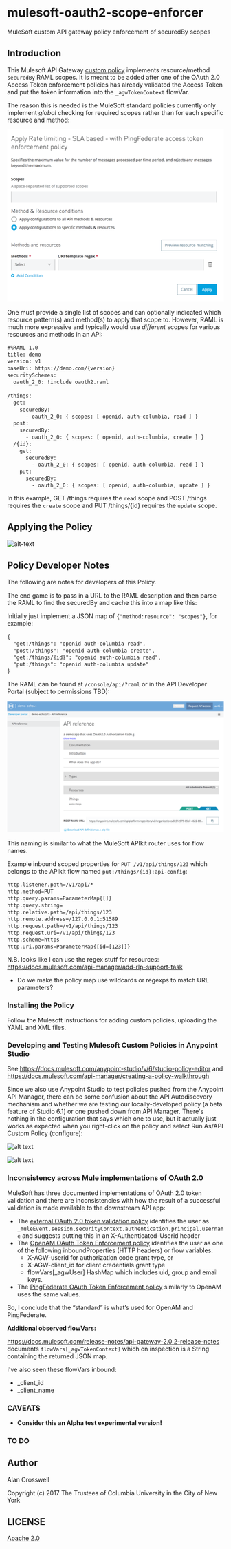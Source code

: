 # mulesoft-oauth2-scope-enforcer
MuleSoft custom API gateway policy enforcement of securedBy scopes

## Introduction
This Mulesoft API Gateway [custom policy](https://docs.mulesoft.com/api-manager/applying-custom-policies)
implements resource/method `securedBy` RAML scopes. It is meant to be added after one of the OAuth 2.0
Access Token enforcement policies has already validated the Access Token and put the token information into
the `_agwTokenContext` flowVar.

The reason this is needed is the MuleSoft standard policies currently only implement _global_ checking for
required scopes rather than for each specific resource and method:

![alt-text](global-scope-enforcement.png "screen shot of example of global scope enforcement policy")

One must provide a single list of scopes and can optionally indicated which resource pattern(s) and
method(s) to apply that scope to. However, RAML is much more expressive and typically would use
_different_ scopes for various resources and methods in an API:

```
#%RAML 1.0
title: demo
version: v1
baseUri: https://demo.com/{version}
securitySchemes: 
  oauth_2_0: !include oauth2.raml

/things:
  get:
    securedBy:
      - oauth_2_0: { scopes: [ openid, auth-columbia, read ] }
  post:
    securedBy:
      - oauth_2_0: { scopes: [ openid, auth-columbia, create ] }
  /{id}:
	get:
	  securedBy:
		- oauth_2_0: { scopes: [ openid, auth-columbia, read ] }
	put:
	  securedBy:
		- oauth_2_0: { scopes: [ openid, auth-columbia, update ] }
```

In this example, GET /things requires the `read` scope and POST /things requires the `create` scope and
PUT /things/{id} requires the `update` scope.

## Applying the Policy

![alt-text](applied-policy.png "screen shot of example policy being applied")

## Policy Developer Notes
The following are notes for developers of this Policy.

The end game is to pass in a URL to the RAML description and then parse the RAML to find the securedBy
and cache this into a map like this:

Initially just implement a JSON map of `{"method:resource": "scopes"}`, for example:

```
{
  "get:/things": "openid auth-columbia read",
  "post:/things": "openid auth-columbia create",
  "get:/things/{id}": "openid auth-columbia read",
  "put:/things": "openid auth-columbia update"
}
```

The RAML can be found at `/console/api/?raml` or in the API Developer Portal (subject to permissions
TBD):

![alt-text](developer-portal.raml.png "screen shot of developer portal showing ROOT RAML URL")


This naming is similar to what the MuleSoft APIkit router uses for flow names.

Example inbound scoped properties for `PUT /v1/api/things/123` which belongs to the APIkit flow named
`put:/things/{id}:api-config`:

```
http.listener.path=/v1/api/*
http.method=PUT
http.query.params=ParameterMap{[]}
http.query.string=
http.relative.path=/api/things/123
http.remote.address=/127.0.0.1:51589
http.request.path=/v1/api/things/123
http.request.uri=/v1/api/things/123
http.scheme=https
http.uri.params=ParameterMap{[id=[123]]}
```

N.B. looks like I can use the regex stuff for resources: https://docs.mulesoft.com/api-manager/add-rlp-support-task

- Do we make the policy map use wildcards or regexps to match URL parameters?

### Installing the Policy

Follow the Mulesoft instructions for adding custom policies, uploading the YAML and XML files.

### Developing and Testing Mulesoft Custom Policies in Anypoint Studio
See https://docs.mulesoft.com/anypoint-studio/v/6/studio-policy-editor and
https://docs.mulesoft.com/api-manager/creating-a-policy-walkthrough

Since we also use Anypoint Studio to test policies pushed from the Anypoint API Manager, there
can be some confusion about the API Autodiscovery mechanism and whether we are testing
our locally-developed policy (a beta feature of Studio 6.1) or one pushed down from API Manager.
There's nothing in the configuration that says which one to use, but it actually just works
as expected when you right-click on the policy and select Run As/API Custom Policy (configure):

![alt text](api-cust-policy.png "Run As API Custom Policy (configure)")

![alt text](api-cust-policy-config.png "Custom Policy Configuration Edit")

### Inconsistency across Mule implementations of OAuth 2.0

MuleSoft has three documented implementations of OAuth 2.0 token validation and there are inconsistencies
with how the result of a successful validation is made available to the downstream API app:

- The [external OAuth 2.0 token validation policy](https://docs.mulesoft.com/api-manager/external-oauth-2.0-token-validation-policy#obtaining-user-credentials)
  identifies the user as `_muleEvent.session.securityContext.authentication.principal.username` and suggests putting this in an X-Authenticated-Userid header
- The [OpenAM OAuth Token Enforcement policy](https://docs.mulesoft.com/api-manager/openam-oauth-token-enforcement-policy#obtaining-user-credentials)
  identifies the user as one of the following inboundProperties (HTTP headers) or flow variables:
  - X-AGW-userid for authorization code grant type, or
  - X-AGW-client_id for client credentials grant type
  - flowVars[\_agwUser] HashMap which includes uid, group and email keys.
- The [PingFederate OAuth Token Enforcement policy](https://docs.mulesoft.com/api-manager/pingfederate-oauth-token-enforcement-policy#obtaining-user-credentials)
  similarly to OpenAM uses the same values.

So, I conclude that the “standard” is what’s used for OpenAM and PingFederate.

**Additional observed flowVars:**

https://docs.mulesoft.com/release-notes/api-gateway-2.0.2-release-notes documents `flowVars[_agwTokenContext]` 
which on inspection is a String containing the returned JSON map.

I've also seen these flowVars inbound:
- \_client\_id
- \_client\_name


### CAVEATS
- **Consider this an Alpha test experimental version!**

### TO DO

## Author
Alan Crosswell

Copyright (c) 2017 The Trustees of Columbia University in the City of New York

## LICENSE
[Apache 2.0](LICENSE)

